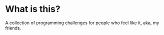 # What is this?
A collection of programming challenges for people who feel like it, aka, my friends.


